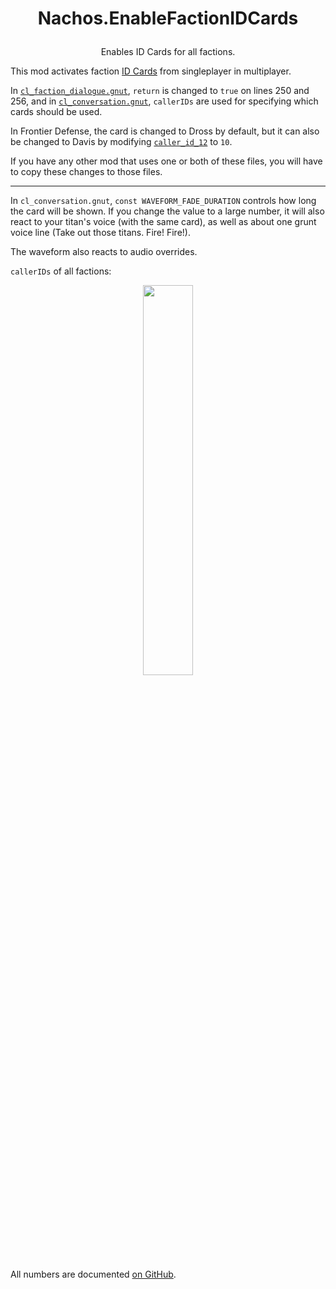 # <p align="center">Nachos.EnableFactionIDCards</p>
<p align="center">Enables ID Cards for all factions.</p>

This mod activates faction [ID Cards](https://titanfall.fandom.com/wiki/Category:ID_Cards) from singleplayer in multiplayer.

In [`cl_faction_dialogue.gnut`](https://github.com/Syampuuh/Titanfall2/blob/master/scripts/vscripts/conversation/cl_faction_dialogue.gnut#L250), `return` is changed to `true` on lines 250 and 256, and in [`cl_conversation.gnut`](https://github.com/NachosChipeados/N-EnableFactionIDCards/blob/main/mods/Nachos.EnableIDCards/mod/scripts/vscripts/conversation/cl_conversation.gnut#L1580), `callerIDs` are used for specifying which cards should be used.

In Frontier Defense, the card is changed to Dross by default, but it can also be changed to Davis by modifying [`caller_id_12`](https://github.com/NachosChipeados/N-EnableFactionIDCards/blob/main/mods/Nachos.EnableIDCards/mod/scripts/vscripts/conversation/cl_conversation.gnut#L1575) to `10`.

If you have any other mod that uses one or both of these files, you will have to copy these changes to those files.

---

In `cl_conversation.gnut`, `const WAVEFORM_FADE_DURATION` controls how long the card will be shown. If you change the value to a large number, it will also react to your titan's voice (with the same card), as well as about one grunt voice line (Take out those titans. Fire! Fire!).

The waveform also reacts to audio overrides.

`callerIDs` of all factions:

<p align="center"><img src="https://github.com/NachosChipeados/N-EnableFactionIDCards/assets/99835765/e2351a23-216b-4b64-89bc-e90bf7a35e36" align="center" width="40%"></p>

All numbers are documented [on GitHub](https://gist.github.com/begin-theadventure/d35f8602dd15762bf2e8648728272ca5).

